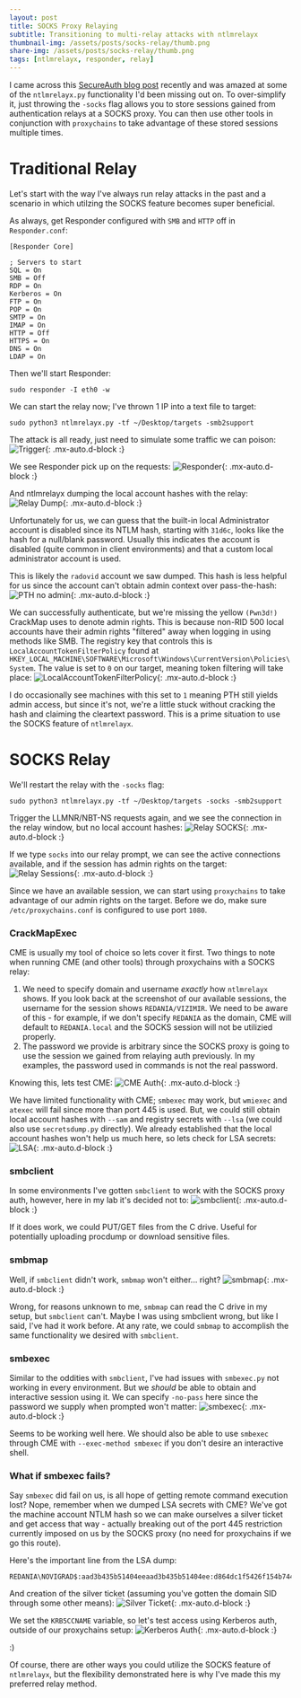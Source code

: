 ```yaml
---
layout: post
title: SOCKS Proxy Relaying
subtitle: Transitioning to multi-relay attacks with ntlmrelayx
thumbnail-img: /assets/posts/socks-relay/thumb.png
share-img: /assets/posts/socks-relay/thumb.png
tags: [ntlmrelayx, responder, relay]
---
```


I came across this [SecureAuth blog post](https://www.secureauth.com/blog/what-is-old-is-new-again-the-relay-attack/) recently and was amazed at some of the `ntlmrelayx.py` functionality I'd been missing out on. To over-simplify it, just throwing the `-socks` flag allows you to store sessions gained from authentication relays at a SOCKS proxy. You can then use other tools in conjunction with `proxychains` to take advantage of these stored sessions multiple times.

# Traditional Relay
Let's start with the way I've always run relay attacks in the past and a scenario in which utilzing the SOCKS feature becomes super beneficial.

As always, get Responder configured with `SMB` and `HTTP` off in `Responder.conf`:
~~~
[Responder Core]

; Servers to start
SQL = On
SMB = Off
RDP = On 
Kerberos = On
FTP = On 
POP = On
SMTP = On
IMAP = On
HTTP = Off
HTTPS = On
DNS = On  
LDAP = On
~~~

Then we'll start Responder:
~~~
sudo responder -I eth0 -w
~~~

We can start the relay now; I've thrown 1 IP into a text file to target:
~~~
sudo python3 ntlmrelayx.py -tf ~/Desktop/targets -smb2support
~~~

The attack is all ready, just need to simulate some traffic we can poison:
![Trigger](/assets/posts/socks-relay/trigger.png){: .mx-auto.d-block :}

We see Responder pick up on the requests:
![Responder](/assets/posts/socks-relay/resp.png){: .mx-auto.d-block :}

And ntlmrelayx dumping the local account hashes with the relay:
![Relay Dump](/assets/posts/socks-relay/relay1.png){: .mx-auto.d-block :}

Unfortunately for us, we can guess that the built-in local Administrator account is disabled since its NTLM hash, starting with `31d6c`, looks like the hash for a null/blank password. Usually this indicates the account is disabled (quite common in client environments) and that a custom local administrator account is used. 

This is likely the `radovid` account we saw dumped. This hash is less helpful for us since the account can't obtain admin context over pass-the-hash:
![PTH no admin](/assets/posts/socks-relay/pth-no-admin.png){: .mx-auto.d-block :}

We can successfully authenticate, but we're missing the yellow `(Pwn3d!)` CrackMap uses to denote admin rights. This is because non-RID 500 local accounts have their admin rights "filtered" away when logging in using methods like SMB. The registry key that controls this is `LocalAccountTokenFilterPolicy` found at `HKEY_LOCAL_MACHINE\SOFTWARE\Microsoft\Windows\CurrentVersion\Policies\System`. The value is set to `0` on our target, meaning token filtering will take place: 
![LocalAccountTokenFilterPolicy](/assets/posts/socks-relay/filterpolicy.png){: .mx-auto.d-block :}

I do occasionally see machines with this set to `1` meaning PTH still yields admin access, but since it's not, we're a little stuck without cracking the hash and claiming the cleartext password. This is a prime situation to use the SOCKS feature of `ntlmrelayx`.

# SOCKS Relay
We'll restart the relay with the `-socks` flag:
~~~
sudo python3 ntlmrelayx.py -tf ~/Desktop/targets -socks -smb2support
~~~

Trigger the LLMNR/NBT-NS requests again, and we see the connection in the relay window, but no local account hashes:
![Relay SOCKS](/assets/posts/socks-relay/relay2.png){: .mx-auto.d-block :}

If we type `socks` into our relay prompt, we can see the active connections available, and if the session has admin rights on the target:
![Relay Sessions](/assets/posts/socks-relay/socks-conns.png){: .mx-auto.d-block :}

Since we have an available session, we can start using `proxychains` to take advantage of our admin rights on the target. Before we do, make sure `/etc/proxychains.conf` is configured to use port `1080`.

### CrackMapExec
CME is usually my tool of choice so lets cover it first. Two things to note when running CME (and other tools) through proxychains with a SOCKS relay:

1. We need to specify domain and username *exactly* how `ntlmrelayx` shows. If you look back at the screenshot of our available sessions, the username for the session shows `REDANIA/VIZIMIR`. We need to be aware of this - for example, if we don't specify `REDANIA` as the domain, CME will default to `REDANIA.local` and the SOCKS session will not be utilizied properly.
2. The password we provide is arbitrary since the SOCKS proxy is going to use the session we gained from relaying auth previously. In my examples, the password used in commands is not the real password.

Knowing this, lets test CME:
![CME Auth](/assets/posts/socks-relay/proxyauth-cme.png){: .mx-auto.d-block :}

We have limited functionality with CME; `smbexec` may work, but `wmiexec` and `atexec` will fail since more than port 445 is used. But, we could still obtain local account hashes with `--sam` and registry secrets with `--lsa` (we could also use `secretsdump.py` directly). We already established that the local account hashes won't help us much here, so lets check for LSA secrets:
![LSA](/assets/posts/socks-relay/proxyauth-lsa.png){: .mx-auto.d-block :}

### smbclient
In some environments I've gotten `smbclient` to work with the SOCKS proxy auth, however, here in my lab it's decided not to:
![smbclient](/assets/posts/socks-relay/proxyauth-smbclient.png){: .mx-auto.d-block :}

If it does work, we could PUT/GET files from the C drive. Useful for potentially uploading procdump or download sensitive files.

### smbmap
Well, if `smbclient` didn't work, `smbmap` won't either... right?
![smbmap](/assets/posts/socks-relay/proxyauth-smbmap.png){: .mx-auto.d-block :}

Wrong, for reasons unknown to me, `smbmap` can read the C drive in my setup, but `smbclient` can't. Maybe I was using smbclient wrong, but like I said, I've had it work before. At any rate, we could `smbmap` to accomplish the same functionality we desired with `smbclient`.

### smbexec
Similar to the oddities with `smbclient`, I've had issues with `smbexec.py` not working in every environment. But we *should* be able to obtain and interactive session using it. We can specify `-no-pass` here since the password we supply when prompted won't matter:
![smbexec](/assets/posts/socks-relay/proxyauth-smbexec.png){: .mx-auto.d-block :}

Seems to be working well here. We should also be able to use `smbexec` through CME with `--exec-method smbexec` if you don't desire an interactive shell.

### What if smbexec fails?
Say `smbexec` did fail on us, is all hope of getting remote command execution lost? Nope, remember when we dumped LSA secrets with CME? We've got the machine account NTLM hash so we can make ourselves a silver ticket and get access that way - actually breaking out of the port 445 restriction currently imposed on us by the SOCKS proxy (no need for proxychains if we go this route).

Here's the important line from the LSA dump:
~~~
REDANIA\NOVIGRAD$:aad3b435b51404eeaad3b435b51404ee:d864dc1f5426f154b74479b5e371a79d:::
~~~

And creation of the silver ticket (assuming you've gotten the domain SID through some other means):
![Silver Ticket](/assets/posts/socks-relay/silvertick.png){: .mx-auto.d-block :}

We set the `KRB5CCNAME` variable, so let's test access using Kerberos auth, outside of our proxychains setup:
![Kerberos Auth](/assets/posts/socks-relay/silver-auth.png){: .mx-auto.d-block :}

:)

Of course, there are other ways you could utilize the SOCKS feature of `ntlmrelayx`, but the flexibility demonstrated here is why I've made this my preferred relay method. 
